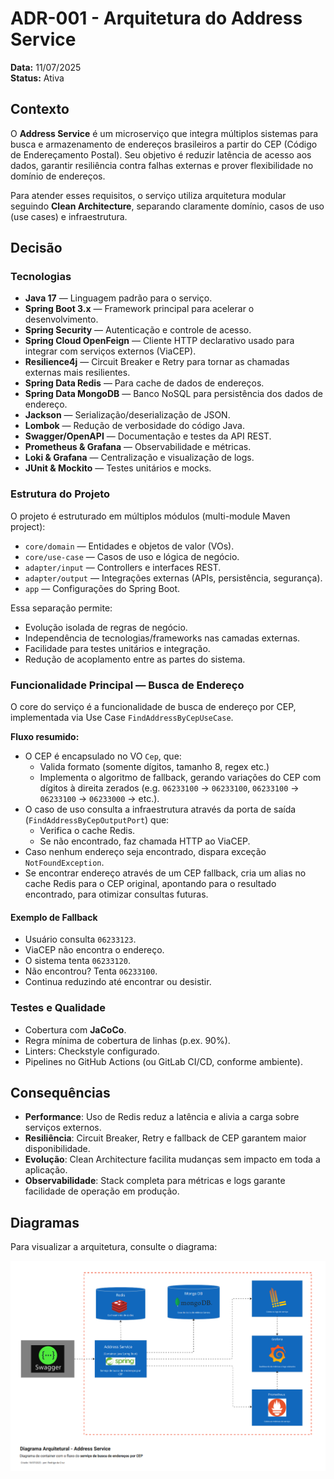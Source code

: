 
# ADR-001 - Arquitetura do Address Service

**Data:** 11/07/2025  
**Status:** Ativa  

## Contexto

O **Address Service** é um microserviço que integra múltiplos sistemas para busca e armazenamento de endereços brasileiros a partir do CEP (Código de Endereçamento Postal). Seu objetivo é reduzir latência de acesso aos dados, garantir resiliência contra falhas externas e prover flexibilidade no domínio de endereços.  

Para atender esses requisitos, o serviço utiliza arquitetura modular seguindo **Clean Architecture**, separando claramente domínio, casos de uso (use cases) e infraestrutura.  

## Decisão

### Tecnologias

- **Java 17** — Linguagem padrão para o serviço.
- **Spring Boot 3.x** — Framework principal para acelerar o desenvolvimento.
- **Spring Security** — Autenticação e controle de acesso.
- **Spring Cloud OpenFeign** — Cliente HTTP declarativo usado para integrar com serviços externos (ViaCEP).
- **Resilience4j** — Circuit Breaker e Retry para tornar as chamadas externas mais resilientes.
- **Spring Data Redis** — Para cache de dados de endereços.
- **Spring Data MongoDB** — Banco NoSQL para persistência dos dados de endereço.
- **Jackson** — Serialização/deserialização de JSON.
- **Lombok** — Redução de verbosidade do código Java.
- **Swagger/OpenAPI** — Documentação e testes da API REST.
- **Prometheus & Grafana** — Observabilidade e métricas.
- **Loki & Grafana** — Centralização e visualização de logs.
- **JUnit & Mockito** — Testes unitários e mocks.

### Estrutura do Projeto

O projeto é estruturado em múltiplos módulos (multi-module Maven project):

- `core/domain` — Entidades e objetos de valor (VOs).
- `core/use-case` — Casos de uso e lógica de negócio.
- `adapter/input` — Controllers e interfaces REST.
- `adapter/output` — Integrações externas (APIs, persistência, segurança).
- `app` — Configurações do Spring Boot.

Essa separação permite:

- Evolução isolada de regras de negócio.
- Independência de tecnologias/frameworks nas camadas externas.
- Facilidade para testes unitários e integração.
- Redução de acoplamento entre as partes do sistema.

### Funcionalidade Principal — Busca de Endereço

O core do serviço é a funcionalidade de busca de endereço por CEP, implementada via Use Case `FindAddressByCepUseCase`.  

**Fluxo resumido:**

- O CEP é encapsulado no VO `Cep`, que:
  - Valida formato (somente dígitos, tamanho 8, regex etc.)
  - Implementa o algoritmo de fallback, gerando variações do CEP com dígitos à direita zerados (e.g. `06233100` → `06233100`, `06233100` → `06233100` → `06233000` → etc.).
- O caso de uso consulta a infraestrutura através da porta de saída (`FindAddressByCepOutputPort`) que:
  - Verifica o cache Redis.
  - Se não encontrado, faz chamada HTTP ao ViaCEP.
- Caso nenhum endereço seja encontrado, dispara exceção `NotFoundException`.
- Se encontrar endereço através de um CEP fallback, cria um alias no cache Redis para o CEP original, apontando para o resultado encontrado, para otimizar consultas futuras.

#### Exemplo de Fallback

- Usuário consulta `06233123`.
- ViaCEP não encontra o endereço.
- O sistema tenta `06233120`.
- Não encontrou? Tenta `06233100`.
- Continua reduzindo até encontrar ou desistir.

### Testes e Qualidade

- Cobertura com **JaCoCo**.
- Regra mínima de cobertura de linhas (p.ex. 90%).
- Linters: Checkstyle configurado.
- Pipelines no GitHub Actions (ou GitLab CI/CD, conforme ambiente).

## Consequências

- **Performance**: Uso de Redis reduz a latência e alivia a carga sobre serviços externos.
- **Resiliência**: Circuit Breaker, Retry e fallback de CEP garantem maior disponibilidade.
- **Evolução**: Clean Architecture facilita mudanças sem impacto em toda a aplicação.
- **Observabilidade**: Stack completa para métricas e logs garante facilidade de operação em produção.

## Diagramas

Para visualizar a arquitetura, consulte o diagrama:

![Diagrama Arquitetural](../img/diagrama-arquitetura.png)
